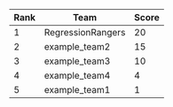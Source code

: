 | Rank | Team | Score |
| --- | --- | --- |
|1|RegressionRangers|20|
|2|example_team2|15|
|3|example_team3|10|
|4|example_team4|4|
|5|example_team1|1|
